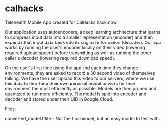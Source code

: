 # calhacks

Telehealth Mobile App created for CalHacks hack:now

Our application uses autoencoders, a deep learning architecture that learns to compress input data into a smaller representation (encoder) and then expands that input data back into its original information (decoder). Our app works by running the user's encoder locally on their video (lowering required upload speed) before transmitting as well as running the other caller's decoder (lowering required download speed).

On the user's first time using the app and each time they change environments, they are asked to record a 30 second video of themselves talking. We have the user upload this video to our servers, where we use this data to fine-tune their own personal model to work for their environment the most efficiently as possible. Models are then pruned and quantized to run more efficiently. The model is split into encoder and decoder and stored under their UID in Google Cloud.

Files:

converted_model.tflite - Not the final model, but an easy model to test with.

